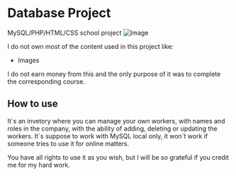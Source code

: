 # Database Project
MySQL/PHP/HTML/CSS school project
![Image](https://hprobertos.github.io/images/pic4.jpg)

I do not own most of the content used in this project like: 
* Images 

I do not earn money from this and the only purpose of it was to complete the corresponding course.

## How to use
It´s an invetory where you can manage your own workers, with names and roles in the company, with the ability of adding, deleting or 
updating the workers. It´s suppose to work with MySQL local only, it won´t work if someone tries to use it for online matters.

You have all rights to use it as you wish, but I will be so grateful if you credit me for my hard work. 
